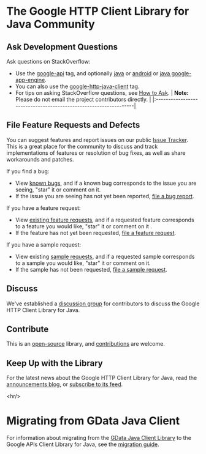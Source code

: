 # The Google HTTP Client Library for Java Community #

## Ask Development Questions ##

Ask  questions on StackOverflow:
  * Use the [google-api](http://stackoverflow.com/questions/tagged/google-api) tag, and optionally [java](http://stackoverflow.com/questions/tagged/google-api+java) or [android](http://stackoverflow.com/questions/tagged/google-api+android) or [java google-app-engine](http://stackoverflow.com/questions/tagged/google-api+java+google-app-engine).
  * You can also use the [google-http-java-client](http://stackoverflow.com/questions/tagged/google-http-java-client) tag.
  * For tips on asking StackOverflow questions, see [How to Ask](http://stackoverflow.com/questions/ask).
| **Note:** Please do not email the project contributors directly. |
|:-----------------------------------------------------------------|

## File Feature Requests and Defects ##

You can suggest features and report issues on our public [Issue Tracker](https://code.google.com/p/google-http-java-client/issues/list). This is a great place for the community to discuss and track implementations of features or resolution of bug fixes, as well as share workarounds and patches.

If you find a bug:
  * View [known bugs](http://code.google.com/p/google-http-java-client/issues/list?can=2&q=Type%3DDefect&sort=priority&colspec=ID+Milestone+Summary), and if a known bug corresponds to the issue you are seeing, "star" it or comment on it.
  * If the issue you are seeing has not yet been reported,  [file a bug report](http://code.google.com/p/google-http-java-client/issues/entry).

If you have a feature request:
  * View [existing feature requests](http://code.google.com/p/google-http-java-client/issues/list?can=2&q=type%3DEnhancement&sort=milestone+priority&colspec=ID+Milestone+Summary), and if a requested feature corresponds to a feature you would like, "star" it or comment on it .
  * If the feature has not yet been requested, [file a feature request](http://code.google.com/p/google-http-java-client/issues/entry?template=Request%20a%20Feature).

If you have a sample request:
  * View existing [sample requests](http://code.google.com/p/google-http-java-client/issues/list?can=2&q=type%3DSample&sort=priority&colspec=ID+Priority+Summary), and if a requested sample corresponds to a sample you would like, "star" it or comment on it.
  * If the sample has not been requested, [file a sample request](http://code.google.com/p/google-http-java-client/issues/entry?template=Request%20a%20Sample).

## Discuss ##

We've established a [discussion group](http://groups.google.com/group/google-http-java-client)  for contributors to discuss the Google HTTP Client Library for Java.

## Contribute ##
This is an [open-source](http://code.google.com/p/google-http-java-client/source/browse/) library, and [contributions](BecomingAContributor.md) are welcome.

## Keep Up with the Library ##

For the latest news about the Google HTTP Client Library for Java, read the [announcements blog](http://google-http-java-client.blogspot.com/), or [subscribe to its feed](http://google-http-java-client.blogspot.com/feeds/posts/default).


&lt;hr/&gt;


# Migrating from GData Java Client #
For information about migrating from the [GData Java Client Library](http://code.google.com/p/gdata-java-client/) to the Google APIs Client Library for Java, see the [migration guide](http://code.google.com/p/gdata-java-client/wiki/MigratingToGoogleApiJavaClient).